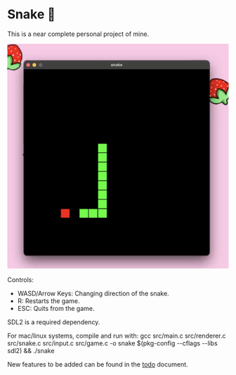 # Snake :snake:

This is a near complete personal project of mine.

![screenshot](/assets/screenshot.png)

Controls:
- WASD/Arrow Keys: Changing direction of the snake.
- R: Restarts the game.
- ESC: Quits from the game.

SDL2 is a required dependency.

For mac/linux systems, compile and run with: gcc src/main.c src/renderer.c src/snake.c src/input.c src/game.c -o snake $(pkg-config --cflags --libs sdl2) && ./snake

New features to be added can be found in the [todo](/docs/todo.md) document.
